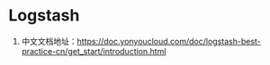 # Logstash
1. 中文文档地址：https://doc.yonyoucloud.com/doc/logstash-best-practice-cn/get_start/introduction.html
